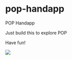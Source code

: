pop-handapp
===========

POP Handapp

Just build this to explore POP

Have fun!

![][image-1]


[image-1]:  https://dl.dropboxusercontent.com/u/1599662/pop/pop-handapp.png